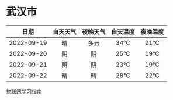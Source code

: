 # 武汉市
|日期|白天天气|夜晚天气|白天温度|夜晚温度|
|:--:|:--:|:--:|:--:|:--:|
|2022-09-19|晴|多云|34℃|21℃|
|2022-09-20|阴|阴|25℃|19℃|
|2022-09-21|阴|阴|23℃|19℃|
|2022-09-22|晴|晴|28℃|22℃|
 
[物联网学习指南](http://doc.lziqi.top/IoT)
